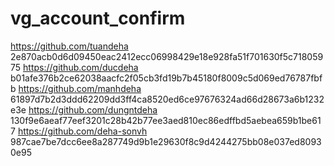 # vg_account_confirm
https://github.com/tuandeha
2e870acb0d6d09450eac2412ecc06998429e18e928fa51f701630f5c71805975
https://github.com/ducdeha
b01afe376b2ce62038aacfc2f05cb3fd19b7b45180f8009c5d069ed76787fbfb
https://github.com/manhdeha
61897d7b2d3ddd62209dd3ff4ca8520ed6ce97676324ad66d28673a6b1232e3e
https://github.com/dungntdeha
130f9e6aeaf77eef3201c28b42b77ee3aed810ec86edffbd5aebea659b1be617
https://github.com/deha-sonvh
987cae7be7dcc6ee8a287749d9b1e29630f8c9d4244275bb08e037ed80930e95
